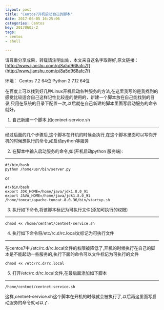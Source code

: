 ```yaml
---
layout: post
title: "Centos7开机启动自己的脚本"
date: 2017-06-05 16:25:06
categories: Centos
key: 20170605-2
tags:
- centos
- shell

---
```


请尊重分享成果，转载请注明出处，本文来自这名字取得好,原文链接： 
[http://www.jianshu.com/p/8a5d968afc7f](http://www.jianshu.com/p/8a5d968afc7f)

环境：
Centos 7.2 64位 
Python 2.7.12 64位

在百度上可以找到好几种Linux开机启动各种服务的方法,在这里我写的是我找到的感觉比较适合自己这样记性比较差的使用的，新建一个脚本放在自己能找到的目录,只用在系统的目录下配置一次,以后就在自己新建的脚本里面写启动服务的命令就好。

1. 自己新建一个脚本,如centnet-service.sh
-------------------------------
经过后面的几个步骤后,这个脚本在开机的时候会执行,在这个脚本里面可以写你开机的时候想执行的命令,如启动python等服务

2. 在脚本中输入启动服务的命令,如(开机启动python 服务端):
-------------------------------

```
#!/bin/bash
python /home/usr/bin/server.py 
```
or 

```
#!/bin/bash
export JDK_HOME=/home/java/jdk1.8.0_91
export JAVA_HOME=/home/java/jdk1.8.0_91
/home/tomcat/apache-tomcat-8.0.36/bin/startup.sh
```

3. 执行如下命令,将该脚本标记为可执行文件(添加可执行的权限)
--------------------------------

```
chmod +x /home/centnet/centnet-service.sh
```

4. 执行如下命令将/etc/rc.d/rc.local文标记为可执行文件
-------------------------------------
在centos7中,/etc/rc.d/rc.local文件的权限被降低了,开机的时候执行在自己的脚本是不能起动一些服务的,执行下面的命令可以文件标记为可执行的文件

```
chmod +x /etc/rc.d/rc.local
```

5. 打开/etc/rc.d/rc.local文件,在最后面添加如下脚本
------------------------------------

```
/home/centnet/centnet-service.sh
```

这样,centnet-service.sh这个脚本在开机的时候就会被执行了,以后再这里面写启动服务的命令就可以了.
